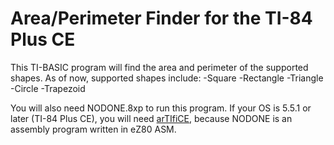 # Area/Perimeter Finder for the TI-84 Plus CE
This TI-BASIC program will find the area and perimeter of the supported shapes.
  As of now, supported shapes include:
    -Square
    -Rectangle
    -Triangle
    -Circle
    -Trapezoid

You will also need NODONE.8xp to run this program.
If your OS is 5.5.1 or later (TI-84 Plus CE), you will need [arTIfiCE](https://yvantt.github.io/arTIfiCE/), because NODONE is an assembly program written in eZ80 ASM.
